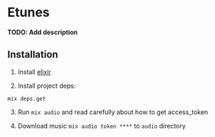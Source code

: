 # Etunes

**TODO: Add description**

## Installation

1. Install [elixir](http://elixir-lang.org/install.html)

2. Install project deps:

```
mix deps.get
```

3. Run `mix audio` and read carefully about how to get access_token

4. Download music `mix audio token ****` to `audio` directory
